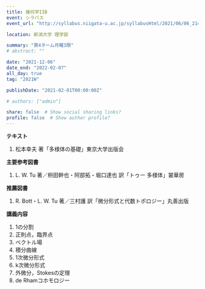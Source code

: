 ```yaml
---
title: 幾何学IIB
event: シラバス
event_url: "http://syllabus.niigata-u.ac.jp/syllabusHtml/2021/06/06_214S1542_ja_JP.html"

location: 新潟大学 理学部

summary: "第4ターム月曜3限"
# abstract: ""

date: "2021-12-06"
date_end: "2022-02-07"
all_day: true
tag: "2021W"

publishDate: "2021-02-01T00:00:00Z"

# authors: ["admin"]

share: false  # Show social sharing links?
profile: false  # Show author profile?
---
```

**テキスト**

1. 松本幸夫 著「多様体の基礎」東京大学出版会

**主要参考図書**

1. L. W. Tu 著／枡田幹也・阿部拓・堀口達也 訳「トゥー 多様体」裳華房

**推薦図書**

1. R. Bott・L. W. Tu 著／三村護 訳「微分形式と代数トポロジー」丸善出版

**講義内容**

1. 1の分割
2. 正則点，臨界点
3. ベクトル場
4. 積分曲線
5. 1次微分形式
6. k次微分形式
7. 外微分，Stokesの定理
8. de Rhamコホモロジー
